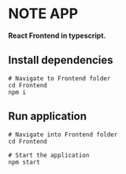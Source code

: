 # NOTE APP

**React Frontend in typescript.**


## Install dependencies
```
# Navigate to Frontend folder 
cd Frontend
npm i
```


## Run application
```
# Navigate into Frontend folder
cd Frontend

# Start the application 
npm start
```

